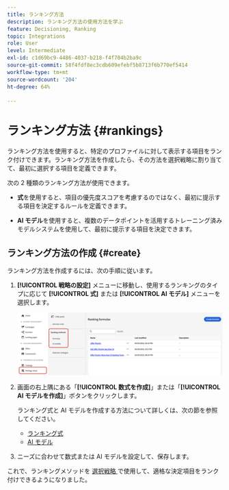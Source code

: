 ```yaml
---
title: ランキング方法
description: ランキング方法の使用方法を学ぶ
feature: Decisioning, Ranking
topic: Integrations
role: User
level: Intermediate
exl-id: c1d69bc9-4486-4037-b218-f4f704b2ba9c
source-git-commit: 58f4fdf8ec3cdb609efebf5b8713f6b770ef5414
workflow-type: tm+mt
source-wordcount: '204'
ht-degree: 64%

---
```


# ランキング方法 {#rankings}

ランキング方法を使用すると、特定のプロファイルに対して表示する項目をランク付けできます。ランキング方法を作成したら、その方法を選択戦略に割り当てて、最初に選択する項目を定義できます。

次の 2 種類のランキング方法が使用できます。

* **式**&#x200B;を使用すると、項目の優先度スコアを考慮するのではなく、最初に提示する項目を決定するルールを定義できます。

* **AI モデル**&#x200B;を使用すると、複数のデータポイントを活用するトレーニング済みモデルシステムを使用して、最初に提示する項目を決定できます。

## ランキング方法の作成 {#create}

ランキング方法を作成するには、次の手順に従います。

1. **[!UICONTROL 戦略の設定]** メニューに移動し、使用するランキングのタイプに応じて **[!UICONTROL 式]** または **[!UICONTROL AI モデル]** メニューを選択します。

   ![](../assets/ranking-create.png)

1. 画面の右上隅にある「**[!UICONTROL 数式を作成]**」または「**[!UICONTROL AI モデルを作成]**」ボタンをクリックします。

   ランキング式と AI モデルを作成する方法について詳しくは、次の節を参照してください。

   * [ランキング式](ranking-formulas.md)
   * [AI モデル](ai-models.md)

1. ニーズに合わせて数式または AI モデルを設定して、保存します。

これで、ランキングメソッドを [ 選択戦略 ](../selection-strategies.md) で使用して、適格な決定項目をランク付けできるようになりました。


